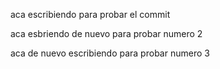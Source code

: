 aca escribiendo para probar el commit 

aca esbriendo de nuevo para probar numero 2

aca de nuevo escribiendo para probar numero 3
